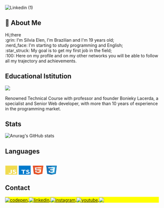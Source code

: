 ![Linkedin (1)](https://user-images.githubusercontent.com/129884593/230432323-cd1e048d-28e8-49f8-9abc-6a5c3ee6ba4f.png)

## :dizzy: About Me
 <p>Hi,there </br>
 :grin: I'm Silvia Elen, I'm Brazilian and I'm 19 years old;</br>
 :nerd_face: I'm starting to study programming and English;</br>
 :star_struck: My goal is to get my first job in the field;</br>
 :100: Here on my profile and on my other networks you will be able to follow all my trajectory and achievements.
 <p/>

  


## Educational Istitution

 <img height="30" whidth="40" src="https://b7web.com.br/fullstack/static/media/logo.774c48ad.png">
 <p>Renowned Technical Course with professor and founder Bonieky Lacerda, a specialist and Senior Web developer, with more than 10 years of experience in the programming market.</p>
 
## Stats

![Anurag's GitHub stats](https://github-readme-stats.vercel.app/api?username=SilviaElenDev&show_icons=true&theme=radical)
<br>

## Languages 
<div style="display: inline_block"><br>
  <img align="center" alt="Silvia-Js" height="30" width="40" src="https://raw.githubusercontent.com/devicons/devicon/master/icons/javascript/javascript-plain.svg">
  <img align="center" alt="Silvia-Ts" height="30" width="40" src="https://raw.githubusercontent.com/devicons/devicon/master/icons/typescript/typescript-plain.svg">
  <img align="center" alt="Silvia-HTML" height="30" width="40" src="https://raw.githubusercontent.com/devicons/devicon/master/icons/html5/html5-original.svg">
  <img align="center" alt="Silvia-CSS" height="30" width="40" src="https://raw.githubusercontent.com/devicons/devicon/master/icons/css3/css3-original.svg">
</div>

## Contact

<p align="left" style="background:yellow">
<a href="https://codepen.io/SilviaElenDev" target="_blank">
  <img align="center" src="https://img.shields.io/badge/-SilviaElenDev-05122A?style=flat&logo=codepen" alt="codepen"/>
</a>
<a href="https://linkedin.com/in/silvia-elen-dev-992677271/" target="_blank">
  <img align="center" src="https://img.shields.io/badge/-SilviaElenDev-05122A?style=flat&logo=linkedin" alt="linkedin"/>
</a>
<a href="https://instagram.com/SilviaElenDev" target="_blank">
 <img align="center" src="https://img.shields.io/badge/-SilviaElenDev-05122A?style=flat&logo=instagram" alt="instagram"/>
</a>
<a href="https://youtube.com/SilviaElenDev" target="_blank">
 <img align="center" src="https://img.shields.io/badge/-SilviaElenDev-05122A?style=flat&logo=youtube" alt="youtube"/>
</a>
  <a href="https://www.tiktok.com/@silviaelendev?lang=pt-BR" target="_blank">
 <img align="center" src="https://img.shields.io/badge/-SilviaElenDev-05122A?style=flat&logo=tiktok"youtube"/>
</a>
</p>



